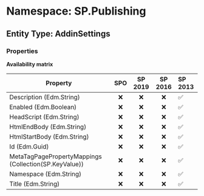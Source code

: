# Namespace: SP.Publishing

## Entity Type: AddinSettings

### Properties

**Availability matrix**

Property | SPO | SP 2019 | SP 2016 | SP 2013
----------|:---:|:-------:|:-------:|:-------
Description (Edm.String) | ❌ | ❌ | ❌ | ✅
Enabled (Edm.Boolean) | ❌ | ❌ | ❌ | ✅
HeadScript (Edm.String) | ❌ | ❌ | ❌ | ✅
HtmlEndBody (Edm.String) | ❌ | ❌ | ❌ | ✅
HtmlStartBody (Edm.String) | ❌ | ❌ | ❌ | ✅
Id (Edm.Guid) | ❌ | ❌ | ❌ | ✅
MetaTagPagePropertyMappings (Collection(SP.KeyValue)) | ❌ | ❌ | ❌ | ✅
Namespace (Edm.String) | ❌ | ❌ | ❌ | ✅
Title (Edm.String) | ❌ | ❌ | ❌ | ✅

